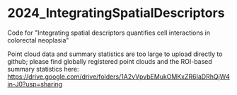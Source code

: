 # 2024_IntegratingSpatialDescriptors
Code for "Integrating spatial descriptors quantifies cell interactions in colorectal neoplasia"

Point cloud data and summary statistics are too large to upload directly to github; please find globally registered point clouds and the ROI-based summary statistics here: https://drive.google.com/drive/folders/1A2vVpvbEMukOMKxZR6IaDRhQjW4in-J0?usp=sharing
